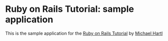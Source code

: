 # Ruby on Rails Tutorial: sample application

This is the sample application for the [Ruby on Rails Tutorial](http://railstutorial.org) by [Michael Hartl](http://michaelhartl.com/)

